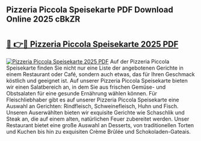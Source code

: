 ## Pizzeria Piccola Speisekarte PDF Download Online 2025 cBkZR

# <h2><a href="http://gc9hrg.nevu.top/?p=Pizzeria+Piccola+Speisekarte">🔗 👉🔴 Pizzeria Piccola Speisekarte 2025 PDF</a></h2>

[![Pizzeria Piccola Speisekarte 2025 PDF](https://i.imgur.com/dBaPXMq.png)](http://gc9hrg.nevu.top/?p=Pizzeria+Piccola+Speisekarte)
Auf der Pizzeria Piccola Speisekarte finden Sie nicht nur eine Liste der angebotenen Gerichte in einem Restaurant oder Café, sondern auch etwas, das für Ihren Geschmack köstlich und geeignet ist. Auf unserer Pizzeria Piccola Speisekarte bieten wir einen Salatbereich an, in dem Sie aus frischen Gemüse- und Obstsalaten für eine gesunde Ernährung wählen können. Für Fleischliebhaber gibt es auf unserer Pizzeria Piccola Speisekarte eine Auswahl an Gerichten: Rindfleisch, Schweinefleisch, Huhn und Fisch. Unseren Auserwählten bieten wir exquisite Gerichte wie Schaschlik und Steak an, die auf einem alten, natürlichen Feuer zubereitet werden. Unser Restaurant bietet eine große Auswahl an Desserts, von traditionellen Torten und Kuchen bis hin zu exquisiten Crème Brûlée und Schokoladen-Gateais.
